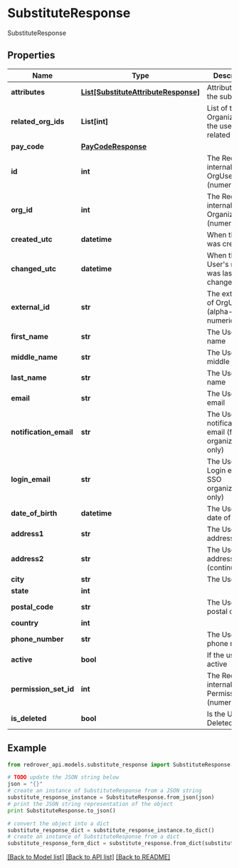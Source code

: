 # SubstituteResponse

SubstituteResponse

## Properties
Name | Type | Description | Notes
------------ | ------------- | ------------- | -------------
**attributes** | [**List[SubstituteAttributeResponse]**](SubstituteAttributeResponse.md) | Attributes of the substitute | [optional] 
**related_org_ids** | **List[int]** | List of the OrganizationIds the user is related to | [optional] 
**pay_code** | [**PayCodeResponse**](PayCodeResponse.md) |  | [optional] 
**id** | **int** | The Red Rover internal Id of OrgUser (numeric) | [optional] 
**org_id** | **int** | The Red Rover internal Id of Organization (numeric) | [optional] 
**created_utc** | **datetime** | When the User was created | [optional] 
**changed_utc** | **datetime** | When the User&#39;s record was last changed | [optional] 
**external_id** | **str** | The external Id of OrgUser (alpha-numeric) | [optional] 
**first_name** | **str** | The User&#39;s first name | [optional] 
**middle_name** | **str** | The User&#39;s middle name | [optional] 
**last_name** | **str** | The User&#39;s last name | [optional] 
**email** | **str** | The User&#39;s email | [optional] 
**notification_email** | **str** | The User&#39;s notification email (for SSO organizations only) | [optional] 
**login_email** | **str** | The User&#39;s Login email (for SSO organizations only) | [optional] 
**date_of_birth** | **datetime** | The User&#39;s date of birth | [optional] 
**address1** | **str** | The User&#39;s address | [optional] 
**address2** | **str** | The User&#39;s address (continued) | [optional] 
**city** | **str** | The User&#39;s city | [optional] 
**state** | **int** |  | [optional] 
**postal_code** | **str** | The User&#39;s postal code | [optional] 
**country** | **int** |  | [optional] 
**phone_number** | **str** | The User&#39;s phone number | [optional] 
**active** | **bool** | If the user is active | [optional] 
**permission_set_id** | **int** | The Red Rover internal Id of PermissionSet (numeric) | [optional] 
**is_deleted** | **bool** | Is the User Deleted | [optional] 

## Example

```python
from redrover_api.models.substitute_response import SubstituteResponse

# TODO update the JSON string below
json = "{}"
# create an instance of SubstituteResponse from a JSON string
substitute_response_instance = SubstituteResponse.from_json(json)
# print the JSON string representation of the object
print SubstituteResponse.to_json()

# convert the object into a dict
substitute_response_dict = substitute_response_instance.to_dict()
# create an instance of SubstituteResponse from a dict
substitute_response_form_dict = substitute_response.from_dict(substitute_response_dict)
```
[[Back to Model list]](../README.md#documentation-for-models) [[Back to API list]](../README.md#documentation-for-api-endpoints) [[Back to README]](../README.md)


